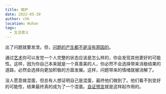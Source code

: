 ```yaml
---
title: 维护
date: 2022-05-30
author: chh
location: Wuhan
tags:
  - 生活意义
---
```


出了问题就要发泄。但，<a href="https://changhengheng.github.io/vuePressBlog/informalessay/2022/05/29/问题是怎么样产生的/" arget="_blank">问题的产生都不是没有原因的</a>。

通过<a href="https://changhengheng.github.io/vuePressBlog/informalessay/2022/05/29/艺术/" target="_blank">艺术</a>你可以发觉一个人完整的状态应该是怎么样的，你会发现其他更好的可能性。这样，因为你自己本来就是一个真善美的人，你必然不会选择带来消极结果的道路，必然会选择向更加积极的方面发展。这样，问题带来的情绪就被消解了。

没人愿意做混蛋，但总有人想证明自己是混蛋，最终他们做到了。他们看不到变好的可能性，结果最终真的成为了一个混蛋。<a href="https://changhengheng.github.io/vuePressBlog/informalessay/2022/05/25/自证预言/" target="_blank">自证预言</a>就是这样起作用的。


